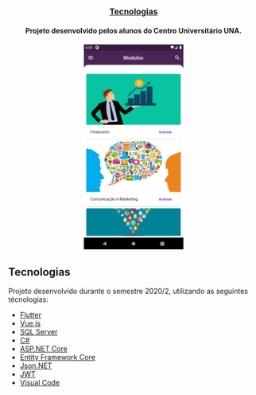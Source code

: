 <h3 align="center">
    <img alt="" src="https://www.estimulo2020.org/wp-content/uploads/2020/08/Logo-Estimulo-2020-Minas-Horizontal-min.png" />
    <br>
    <a href="#tecnologias">Tecnologias</a><br/>
</h3>

<h4 align="center">
  Projeto desenvolvido pelos alunos do Centro Universitário UNA.  
</h4>

<p align="center">
  <img src="https://github.com/GustavoPedro/Estimulo2020/blob/master/Estimulo/imgs_readme/app.png?raw=true">
</p>

## Tecnologias
Projeto desenvolvido durante o semestre 2020/2, utilizando as seguintes técnologias:

-  [Flutter](https://flutter.dev/)
-  [Vue.js](https://vuejs.org/)
-  [SQL Server](https://www.microsoft.com/pt-br/sql-server)
-  [C#](https://docs.microsoft.com/pt-br/dotnet/csharp/)
-  [ASP.NET Core](https://docs.microsoft.com/pt-br/aspnet/core/?view=aspnetcore-3.1)
-  [Entity Framework Core](https://docs.microsoft.com/pt-br/ef/core/)
-  [Json.NET](https://www.newtonsoft.com/json)
-  [JWT](https://jwt.io/)
-  [Visual Code](https://code.visualstudio.com/)